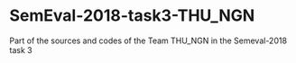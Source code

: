 # SemEval-2018-task3-THU_NGN
Part of the sources and codes of the Team THU_NGN in the Semeval-2018 task 3
